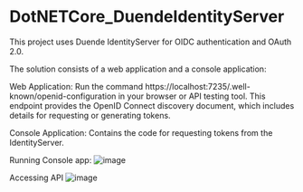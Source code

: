 # DotNETCore_DuendeIdentityServer

This project uses Duende IdentityServer for OIDC authentication and OAuth 2.0.

The solution consists of a web application and a console application:

Web Application: Run the command https://localhost:7235/.well-known/openid-configuration in your browser or API testing tool. This endpoint provides the OpenID Connect discovery document, which includes details for requesting or generating tokens.

Console Application: Contains the code for requesting tokens from the IdentityServer.

Running Console app:
![image](https://github.com/user-attachments/assets/4668aced-08b8-4b4b-9e2c-b233df0ec3e1)

Accessing API 
![image](https://github.com/user-attachments/assets/7402a5bd-e04b-47b7-912a-986849d864fd)

